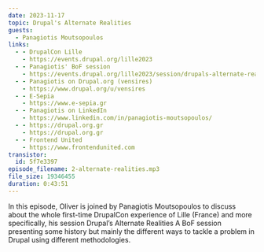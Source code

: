 ```yaml
---
date: 2023-11-17
topic: Drupal's Alternate Realities
guests:
  - Panagiotis Moutsopoulos
links:
  - - DrupalCon Lille
    - https://events.drupal.org/lille2023
  - - Panagiotis' BoF session
    - https://events.drupal.org/lille2023/session/drupals-alternate-realities
  - - Panagiotis on Drupal.org (vensires)
    - https://www.drupal.org/u/vensires
  - - E-Sepia
    - https://www.e-sepia.gr
  - - Panagiotis on LinkedIn
    - https://www.linkedin.com/in/panagiotis-moutsopoulos/
  - - https://drupal.org.gr
    - https://drupal.org.gr
  - - Frontend United
    - https://www.frontendunited.com
transistor:
  id: 5f7e3397
episode_filename: 2-alternate-realities.mp3
file_size: 19346455
duration: 0:43:51
---
```


In this episode, Oliver is joined by Panagiotis Moutsopoulos to discuss about the whole first-time DrupalCon experience of Lille (France) and more specifically, his session Drupal’s Alternate Realities A BoF session presenting some history but mainly the different ways to tackle a problem in Drupal using different methodologies.
